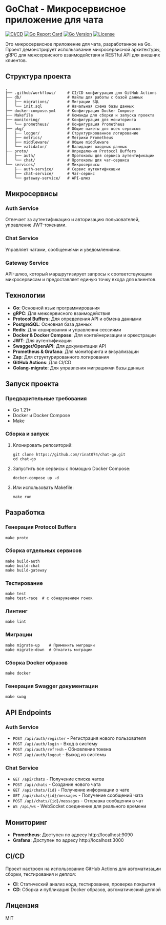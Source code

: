 # GoChat - Микросервисное приложение для чата

[![CI/CD](https://github.com/rinat074/chat-go/actions/workflows/ci.yml/badge.svg)](https://github.com/rinat074/chat-go/actions/workflows/ci.yml)
[![Go Report Card](https://goreportcard.com/badge/github.com/rinat074/chat-go)](https://goreportcard.com/report/github.com/rinat074/chat-go)
[![Go Version](https://img.shields.io/github/go-mod/go-version/rinat074/chat-go)](https://go.dev/doc/devel/release)
[![License](https://img.shields.io/github/license/rinat074/chat-go)](https://github.com/rinat074/chat-go/blob/main/LICENSE)

Это микросервисное приложение для чата, разработанное на Go. Проект демонстрирует использование микросервисной архитектуры, gRPC для межсервисного взаимодействия и RESTful API для внешних клиентов.

## Структура проекта

```
.
├── .github/workflows/     # CI/CD конфигурация для GitHub Actions
├── db/                    # Файлы для работы с базой данных
│   ├── migrations/        # Миграции SQL
│   └── init.sql           # Начальная схема базы данных
├── docker-compose.yml     # Конфигурация Docker Compose
├── Makefile               # Команды для сборки и запуска проекта
├── monitoring/            # Конфигурация для мониторинга
│   └── prometheus/        # Конфигурация Prometheus
├── pkg/                   # Общие пакеты для всех сервисов
│   ├── logger/            # Структурированное логирование
│   ├── metrics/           # Метрики Prometheus
│   ├── middleware/        # Общие middleware
│   └── validator/         # Валидация входных данных
├── proto/                 # Определения Protocol Buffers
│   ├── auth/              # Протоколы для сервиса аутентификации
│   └── chat/              # Протоколы для чат-сервиса
└── services/              # Микросервисы
    ├── auth-service/      # Сервис аутентификации
    ├── chat-service/      # Чат-сервис
    └── gateway-service/   # API-шлюз
```

## Микросервисы

### Auth Service
Отвечает за аутентификацию и авторизацию пользователей, управление JWT-токенами.

### Chat Service
Управляет чатами, сообщениями и уведомлениями.

### Gateway Service
API-шлюз, который маршрутизирует запросы к соответствующим микросервисам и предоставляет единую точку входа для клиентов.

## Технологии

- **Go**: Основной язык программирования
- **gRPC**: Для межсервисного взаимодействия
- **Protocol Buffers**: Для определения API и обмена данными
- **PostgreSQL**: Основная база данных
- **Redis**: Для кэширования и управления сессиями
- **Docker & Docker Compose**: Для контейнеризации и оркестрации
- **JWT**: Для аутентификации
- **Swagger/OpenAPI**: Для документации API
- **Prometheus & Grafana**: Для мониторинга и визуализации
- **Zap**: Для структурированного логирования
- **GitHub Actions**: Для CI/CD
- **Golang-migrate**: Для управления миграциями базы данных

## Запуск проекта

### Предварительные требования

- Go 1.21+
- Docker и Docker Compose
- Make

### Сборка и запуск

1. Клонировать репозиторий:
   ```
   git clone https://github.com/rinat074/chat-go.git
   cd chat-go
   ```

2. Запустить все сервисы с помощью Docker Compose:
   ```
   docker-compose up -d
   ```

3. Или использовать Makefile:
   ```
   make run
   ```

## Разработка

### Генерация Protocol Buffers

```
make proto
```

### Сборка отдельных сервисов

```
make build-auth
make build-chat
make build-gateway
```

### Тестирование

```
make test
make test-race  # с обнаружением гонок
```

### Линтинг

```
make lint
```

### Миграции

```
make migrate-up    # Применить миграции
make migrate-down  # Откатить миграции
```

### Сборка Docker образов

```
make docker
```

### Генерация Swagger документации

```
make swag
```

## API Endpoints

### Auth Service
- `POST /api/auth/register` - Регистрация нового пользователя
- `POST /api/auth/login` - Вход в систему
- `POST /api/auth/refresh` - Обновление токена
- `POST /api/auth/logout` - Выход из системы

### Chat Service
- `GET /api/chats` - Получение списка чатов
- `POST /api/chats` - Создание нового чата
- `GET /api/chats/{id}` - Получение информации о чате
- `GET /api/chats/{id}/messages` - Получение сообщений чата
- `POST /api/chats/{id}/messages` - Отправка сообщения в чат
- `WS /api/ws` - WebSocket соединение для реального времени

## Мониторинг

- **Prometheus**: Доступен по адресу http://localhost:9090
- **Grafana**: Доступен по адресу http://localhost:3000

## CI/CD

Проект настроен на использование GitHub Actions для автоматизации сборки, тестирования и деплоя:
- **CI**: Статический анализ кода, тестирование, проверка покрытия
- **CD**: Сборка и публикация Docker образов, автоматический деплой

## Лицензия

MIT 